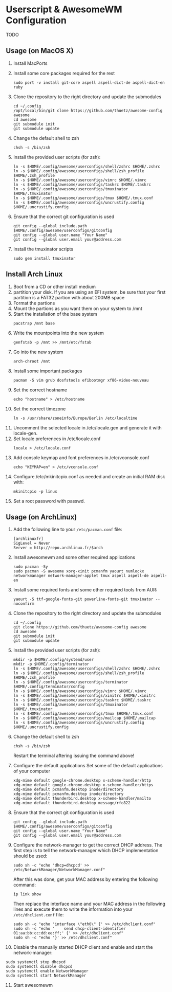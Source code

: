 Userscript & AwesomeWM Configuration
====================================
TODO

Usage (on MacOS X)
------------------
1. Install MacPorts

2. Install some core packages required for the rest
   ```
   sudo port -v install git-core aspell aspell-dict-de aspell-dict-en ruby
   ```

3. Clone the repository to the right directory and update the submodules
   ```
   cd ~/.config
   /opt/local/bin/git clone https://github.com/thuetz/awesome-config awesome
   cd awesome
   git submodule init
   git submodule update
   ```

4. Change the default shell to zsh
   ```
   chsh -s /bin/zsh
   ```

5. Install the provided user scripts (for zsh):
   ```
   ln -s $HOME/.config/awesome/userconfigs/shell/zshrc $HOME/.zshrc
   ln -s $HOME/.config/awesome/userconfigs/shell/zsh_profile $HOME/.zsh_profile
   ln -s $HOME/.config/awesome/userconfigs/vimrc $HOME/.vimrc
   ln -s $HOME/.config/awesome/userconfigs/taskrc $HOME/.taskrc
   ln -s $HOME/.config/awesome/userconfigs/tmuxinator $HOME/.tmuxinator
   ln -s $HOME/.config/awesome/userconfigs/tmux $HOME/.tmux.conf
   ln -s $HOME/.config/awesome/userconfigs/uncrustify.config $HOME/.uncrustify.config
   ```

6. Ensure that the correct git configuration is used
   ```
   git config --global include.path $HOME/.config/awesome/userconfigs/gitconfig
   git config --global user.name "Your Name"
   git config --global user.email your@address.com
   ```

7. Install the tmuxinator scripts
   ```
   sudo gem install tmuxinator
   ```

Install Arch Linux
------------------
1. Boot from a CD or other install medium
2. partition your disk. If you are using an EFI system, be sure that your first partition is a FAT32 partion with about 200MB space
3. Format the partions
4. Mount the partions as you want them on your system to /mnt
5. Start the installation of the base system
   ```
   pacstrap /mnt base
   ```
6. Write the mountpoints into the new system
   ```
   genfstab -p /mnt >> /mnt/etc/fstab
   ```
7. Go into the new system
   ```
   arch-chroot /mnt
   ```
8. Install some important packages
   ```
   pacman -S vim grub dosfstools efibootmgr xf86-video-nouveau
   ```
9. Set the correct hostname
   ```
   echo "hostname" > /etc/hostname
   ```
10. Set the correct timezone
    ```
    ln -s /usr/share/zoneinfo/Europe/Berlin /etc/localtime
    ```
11. Uncomment the selected locale in /etc/locale.gen and generate it with locale-gen.
12. Set locale preferences in /etc/locale.conf
    ```
    locale > /etc/locale.conf
    ```
13. Add console keymap and font preferences in /etc/vconsole.conf
    ```
    echo "KEYMAP=en" > /etc/vconsole.conf
    ```
14. Configure /etc/mkinitcpio.conf as needed and create an initial RAM disk with:
    ```
    mkinitcpio -p linux
    ```
15. Set a root password with passwd.



Usage (on ArchLinux)
--------------------
1. Add the following line to your ```/etc/pacman.conf``` file:
   ```
   [archlinuxfr]
   SigLevel = Never
   Server = http://repo.archlinux.fr/$arch
   ```

2. Install awesomewm and some other required applications
   ```
   sudo pacman -Sy
   sudo pacman -S awesome xorg-xinit pcmanfm yaourt numlockx networkmanager network-manager-applet tmux aspell aspell-de aspell-en
   ```

3. Install some required fonts and some other required tools from AUR:
   ```
   yaourt -S ttf-google-fonts-git powerline-fonts-git tmuxinator --noconfirm
   ```

4. Clone the repository to the right directory and update the submodules
   ```
   cd ~/.config
   git clone https://github.com/thuetz/awesome-config awesome
   cd awesome
   git submodule init
   git submodule update
   ```

5. Install the provided user scripts (for zsh):
   ```
   mkdir -p $HOME/.config/systemd/user
   mkdir -p $HOME/.config/terminator
   ln -s $HOME/.config/awesome/userconfigs/shell/zshrc $HOME/.zshrc
   ln -s $HOME/.config/awesome/userconfigs/shell/zsh_profile $HOME/.zsh_profile
   ln -s $HOME/.config/awesome/userconfigs/terminator $HOME/.config/terminator/config
   ln -s $HOME/.config/awesome/userconfigs/vimrc $HOME/.vimrc
   ln -s $HOME/.config/awesome/userconfigs/xinitrc $HOME/.xinitrc
   ln -s $HOME/.config/awesome/userconfigs/taskrc $HOME/.taskrc
   ln -s $HOME/.config/awesome/userconfigs/tmuxinator $HOME/.tmuxinator
   ln -s $HOME/.config/awesome/userconfigs/tmux $HOME/.tmux.conf
   ln -s $HOME/.config/awesome/userconfigs/mailcap $HOME/.mailcap
   ln -s $HOME/.config/awesome/userconfigs/uncrustify.config $HOME/.uncrustify.config
   ```

6. Change the default shell to zsh
   ```
   chsh -s /bin/zsh
   ```
   Restart the terminal aftering issuing the command above!

7. Configure the default applications
   Set some of the default applications of your computer
   ```
   xdg-mime default google-chrome.desktop x-scheme-handler/http
   xdg-mime default google-chrome.desktop x-scheme-handler/https
   xdg-mime default pcmanfm.desktop inode/directory
   xdg-mime default pcmanfm.desktop inode/directory
   xdg-mime default thunderbird.desktop x-scheme-handler/mailto
   xdg-mime default thunderbird.desktop message/rfc822 
   ```

8. Ensure that the correct git configuration is used
   ```
   git config --global include.path $HOME/.config/awesome/userconfigs/gitconfig
   git config --global user.name "Your Name"
   git config --global user.email your@address.com
   ```

9. Configure the network-manager to get the correct DHCP address. The first step is to tell the network-manager which DHCP implementation should be used:
   ```
   sudo sh -c "echo 'dhcp=dhcpcd' >> /etc/NetworkManager/NetworkManager.conf"
   ```
   After this was done, get your MAC address by entering the following command:
   ```
   ip link show
   ```
   Then replace the interface name and your MAC address in the following lines and execute them to write the information into your ```/etc/dhclient.conf``` file:
   ```
   sudo sh -c "echo 'interface \"eth0\" {' >> /etc/dhclient.conf"
   sudo sh -c "echo '    send dhcp-client-identifier 01:aa:bb:cc:dd:ee:ff;' {' >> /etc/dhclient.conf"
   sudo sh -c "echo '}' >> /etc/dhclient.conf"
   ```

10. Disable the manually started DHCP client and enable and start the network-manager:
   ```
   sudo systemctl stop dhcpcd
   sudo systemctl disable dhcpcd
   sudo systemctl enable NetworkManager
   sudo systemctl start NetworkManager
   ```

11. Start awesomewm
